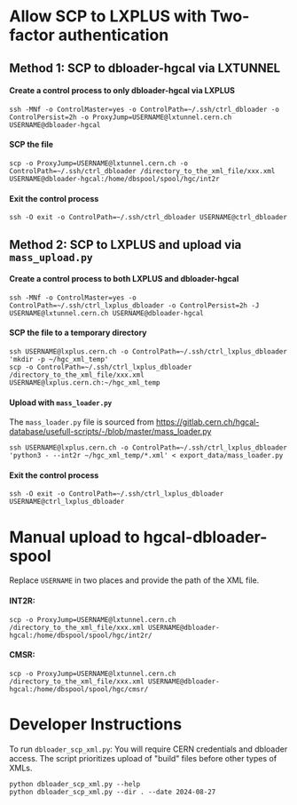 # Allow SCP to LXPLUS with Two-factor authentication

## Method 1: SCP to dbloader-hgcal via LXTUNNEL
#### Create a control process to only dbloader-hgcal via LXPLUS
```
ssh -MNf -o ControlMaster=yes -o ControlPath=~/.ssh/ctrl_dbloader -o ControlPersist=2h -o ProxyJump=USERNAME@lxtunnel.cern.ch USERNAME@dbloader-hgcal  
```
#### SCP the file
```
scp -o ProxyJump=USERNAME@lxtunnel.cern.ch -o ControlPath=~/.ssh/ctrl_dbloader /directory_to_the_xml_file/xxx.xml USERNAME@dbloader-hgcal:/home/dbspool/spool/hgc/int2r  
```
#### Exit the control process
```
ssh -O exit -o ControlPath=~/.ssh/ctrl_dbloader USERNAME@ctrl_dbloader
```

## Method 2: SCP to LXPLUS and upload via `mass_upload.py`
#### Create a control process to both LXPLUS and dbloader-hgcal
```
ssh -MNf -o ControlMaster=yes -o ControlPath=~/.ssh/ctrl_lxplus_dbloader -o ControlPersist=2h -J USERNAME@lxtunnel.cern.ch USERNAME@dbloader-hgcal  
```
#### SCP the file to a temporary directory
```
ssh USERNAME@lxplus.cern.ch -o ControlPath=~/.ssh/ctrl_lxplus_dbloader 'mkdir -p ~/hgc_xml_temp'
scp -o ControlPath=~/.ssh/ctrl_lxplus_dbloader /directory_to_the_xml_file/xxx.xml USERNAME@lxplus.cern.ch:~/hgc_xml_temp
```

#### Upload with `mass_loader.py`
The `mass_loader.py` file is sourced from https://gitlab.cern.ch/hgcal-database/usefull-scripts/-/blob/master/mass_loader.py
```
ssh USERNAME@lxplus.cern.ch -o ControlPath=~/.ssh/ctrl_lxplus_dbloader 'python3 - --int2r ~/hgc_xml_temp/*.xml' < export_data/mass_loader.py
```

#### Exit the control process 
```
ssh -O exit -o ControlPath=~/.ssh/ctrl_lxplus_dbloader USERNAME@ctrl_lxplus_dbloader
```


# Manual upload to hgcal-dbloader-spool
Replace `USERNAME` in two places and provide the path of the XML file.
#### INT2R:
```
scp -o ProxyJump=USERNAME@lxtunnel.cern.ch /directory_to_the_xml_file/xxx.xml USERNAME@dbloader-hgcal:/home/dbspool/spool/hgc/int2r/
```
#### CMSR:
```
scp -o ProxyJump=USERNAME@lxtunnel.cern.ch /directory_to_the_xml_file/xxx.xml USERNAME@dbloader-hgcal:/home/dbspool/spool/hgc/cmsr/
```

# Developer Instructions
To run `dbloader_scp_xml.py`: You will require CERN credentials and dbloader access. The script prioritizes upload of "build" files before other types of XMLs.
```
python dbloader_scp_xml.py --help
python dbloader_scp_xml.py --dir . --date 2024-08-27
```
